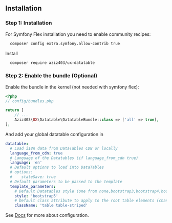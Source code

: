 ## Installation

### Step 1: Installation

For Symfony Flex installation you need to enable community recipes:

```sh
  composer config extra.symfony.allow-contrib true
```

Install

```sh
  composer require aziz403/ux-datatable
```

### Step 2: Enable the bundle (Optional)

Enable the bundle in the kernel (not needed with symfony flex):

```php
<?php
// config/bundles.php

return [
    // ...
    Aziz403\UX\Datatable\DatatableBundle::class => ['all' => true],
];
```

And add your global datatable configuration in 

```yaml
datatable:
  # Load i18n data from DataTables CDN or locally
  language_from_cdn: true
  # Language of the Datatables (if language_from_cdn true)
  language: 'en'
  # Default options to load into DataTables
  # options:
  #    stateSave: true
  # Default parameters to be passed to the template
  template_parameters:
    # Default Datatables style (one from none,bootstrap3,bootstrap4,bootstrap5,foundation,bulma,jqueryui)
    style: 'bootstrap5'
    # Default class attribute to apply to the root table elements (change it to be compatible with the style)
    className: 'table table-striped'
```

See [Docs](/docs/configuration.md) for more about configuration.